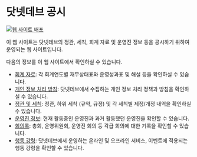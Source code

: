 # 닷넷데브 공시

[![웹 사이트 배포](https://github.com/dotnetdev-kr/disclosures.dotnetdev.kr/actions/workflows/deploy.yml/badge.svg)](https://github.com/dotnetdev-kr/disclosures.dotnetdev.kr/actions/workflows/deploy.yml)

이 웹 사이트는 닷넷데브의 정관, 세칙, 회계 자료 및 운영진 정보 등을 공시하기 위하여 운영되는 웹 사이트입니다.

다음의 정보를 이 웹 사이트에서 확인하실 수 있습니다.

* [회계 자료](finance/index.md): 각 회계연도별 재무상태표와 운영성과표 및 해설 등을 확인하실 수 있습니다.
* [개인 정보 처리 방침](privacy/index.md): 닷넷데브에서 수집하는 개인 정보 처리 정책과 방침을 확인하실 수 있습니다.
* [정관 및 세칙](legal/index.md): 정관, 하위 세칙 (규약, 규정) 및 각 세칙별 제정/개정 내역을 확인하실 수 있습니다.
* [운영진 정보](staff/index.md): 현재 활동중인 운영진과 과거 활동했던 운영진을 확인할 수 있습니다.
* [회의록](meeting/index.md): 총회, 운영위원회, 운영진 회의 등 각급 회의에 대한 기록을 확인할 수 있습니다.
* [행동 강령](coc/index.md): 닷넷데브에서 운영하는 온라인 및 오프라인 서비스, 이벤트에 적용되는 행동 강령을 확인할 수 있습니다.

